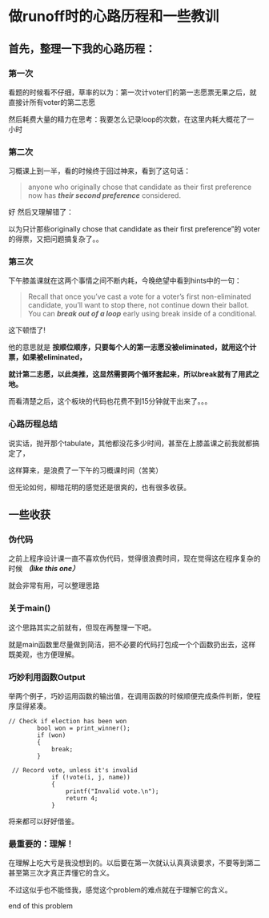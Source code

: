 # 做runoff时的心路历程和一些教训


## 首先，整理一下我的心路历程：

### 第一次
看题的时候看不仔细，草率的以为：第一次计voter们的第一志愿票无果之后，就直接计所有voter的第二志愿

然后耗费大量的精力在思考：我要怎么记录loop的次数，在这里内耗大概花了一小时

### 第二次

习概课上到一半，看的时候终于回过神来，看到了这句话：

>anyone who originally chose that candidate as their first preference now has ***their second preference*** considered.

好 然后又理解错了：

以为只计那些originally chose that candidate as their first preference”的 voter的得票，又把问题搞复杂了。。

### 第三次

下午膝盖课就在这两个事情之间不断内耗，今晚绝望中看到hints中的一句：
>Recall that once you’ve cast a vote for a voter’s first non-eliminated candidate,
>you’ll want to stop there, not continue down their ballot. You can ***break out of a loop*** early using break inside of a conditional.

这下顿悟了!

他的意思就是 **按顺位顺序，只要每个人的第一志愿没被eliminated，就用这个计票，如果被eliminated，**

**就计第二志愿，以此类推，这显然需要两个循环套起来，所以break就有了用武之地。**

而看清楚之后，这个板块的代码也花费不到15分钟就干出来了。。。

### 心路历程总结

说实话，抛开那个tabulate，其他都没花多少时间，甚至在上膝盖课之前我就都搞定了，

这样算来，是浪费了一下午的习概课时间（苦笑）

但无论如何，柳暗花明的感觉还是很爽的，也有很多收获。

## 一些收获

### 伪代码

之前上程序设计课一直不喜欢伪代码，觉得很浪费时间，现在觉得这在程序复杂的时候 ***（like this one）***

就会非常有用，可以整理思路

### 关于main()

这个思路其实之前就有，但现在再整理一下吧。

就是main函数里尽量做到简洁，把不必要的代码打包成一个个函数扔出去，这样既美观，也方便理解。

### 巧妙利用函数Output

举两个例子，巧妙运用函数的输出值，在调用函数的时候顺便完成条件判断，使程序显得紧凑。

```
// Check if election has been won
        bool won = print_winner();
        if (won)
        {
            break;
        }
```

```
 // Record vote, unless it's invalid
            if (!vote(i, j, name))
            {
                printf("Invalid vote.\n");
                return 4;
            }
```

将来都可以好好借鉴。

### 最重要的：理解！

在理解上吃大亏是我没想到的。以后要在第一次就认认真真读要求，不要等到第二甚至第三次才真正弄懂它的含义。

不过这似乎也不能怪我，感觉这个problem的难点就在于理解它的含义。

end of this problem



